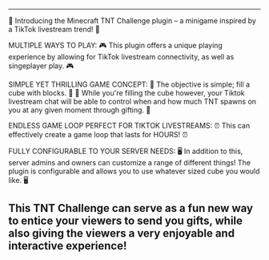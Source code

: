 ---------------------------------------------------------------------------------------------------------------
🧨 Introducing the Minecraft TNT Challenge plugin – a minigame inspired by a TikTok livestream trend! 🧨

MULTIPLE WAYS TO PLAY:
🎮 This plugin offers a unique playing experience by allowing for TikTok livestream connectivity, as well as singeplayer play. 🎮

SIMPLE YET THRILLING GAME CONCEPT:
🧊 The objective is simple; fill a cube with blocks. 🧊
🎁 While you're filling the cube however, your Tiktok livestream chat will be able to control when and how much TNT spawns on you at any given moment through gifting. 🎁

ENDLESS GAME LOOP PERFECT FOR TIKTOK LIVESTREAMS:
⏰ This can effectively create a game loop that lasts for HOURS! ⏰

FULLY CONFIGURABLE TO YOUR SERVER NEEDS:
🖥️ In addition to this, server admins and owners can customize a range of different things! The plugin is configurable and allows you to use whatever sized cube you would like. 🖥️

**This TNT Challenge can serve as a fun new way to entice your viewers to send you gifts, while also giving the viewers a very enjoyable and interactive experience!**
---------------------------------------------------------------------------------------------------------------
